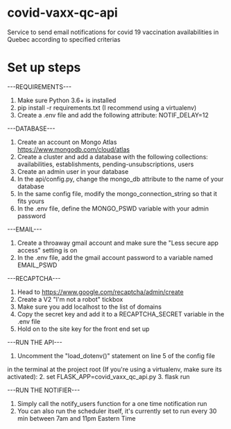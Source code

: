 # covid-vaxx-qc-api
Service to send email notifications for covid 19 vaccination availabilities in Quebec according to specified criterias

# Set up steps

---REQUIREMENTS---
1. Make sure Python 3.6+ is installed
2. pip install -r requirements.txt (I recommend using a virtualenv)
3. Create a .env file and add the following attribute: NOTIF_DELAY=12

---DATABASE---
1. Create an account on Mongo Atlas https://www.mongodb.com/cloud/atlas
2. Create a cluster and add a database with the following collections: availabilities, establishments, pending-unsubscriptions, users
3. Create an admin user in your database
4. In the api/config.py, change the mongo_db attribute to the name of your database
5. In the same config file, modify the mongo_connection_string so that it fits yours
6. In the .env file, define the MONGO_PSWD variable with your admin password

---EMAIL---
1. Create a throaway gmail account and make sure the "Less secure app access" setting is on
2. In the .env file, add the gmail account password to a variable named EMAIL_PSWD

---RECAPTCHA---
1. Head to https://www.google.com/recaptcha/admin/create
2. Create a V2 "I'm not a robot" tickbox
3. Make sure you add localhost to the list of domains
4. Copy the secret key and add it to a RECAPTCHA_SECRET variable in the .env file
5. Hold on to the site key for the front end set up

---RUN THE API---
1. Uncomment the "load_dotenv()" statement on line 5 of the config file

in the terminal at the project root (If you're using a virtualenv, make sure its activated):
2. set FLASK_APP=covid_vaxx_qc_api.py
3. flask run

---RUN THE NOTIFIER---
1. Simply call the notify_users function for a one time notification run
2. You can also run the scheduler itself, it's currently set to run every 30 min between 7am and 11pm Eastern Time

